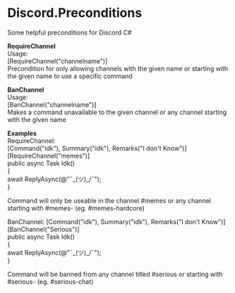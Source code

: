 # Discord.Preconditions
Some helpful preconditions for Discord C#

**RequireChannel**  
Usage:  
[RequireChannel("channelname")]  
Precondition for only allowing channels with the given name or starting with the given name to use a specific command  

**BanChannel**  
Usage:  
[BanChannel("channelname")]  
Makes a command unavailable to the given channel or any channel starting with the given name

**Examples**  
RequireChannel:  
        [Command("idk"), Summary("idk"), Remarks("I don't Know")]  
        [RequireChannel("memes")]  
        public async Task Idk()  
        {  
            await ReplyAsync(@"¯\_(ツ)_/¯");  
        }  

Command will only be useable in the channel #memes or any channel starting with #memes- (eg. #memes-hardcore)

BanChannel:
        [Command("idk"), Summary("idk"), Remarks("I don't Know")]  
        [BanChannel("Serious")]  
        public async Task Idk()  
        {  
            await ReplyAsync(@"¯\_(ツ)_/¯");  
        }  
        
Command will be banned from any channel titled #serious or starting with #serious- (eg. #serious-chat)        
